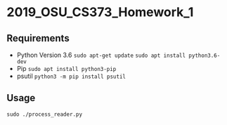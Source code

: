 # 2019_OSU_CS373_Homework_1
## Requirements
- Python Version 3.6
    `sudo apt-get update`
    `sudo apt install python3.6-dev`
- Pip
    `sudo apt install python3-pip`
- psutil
    `python3 -m pip install psutil`

## Usage
`sudo ./process_reader.py`